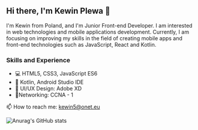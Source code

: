 ## Hi there, I'm Kewin Plewa 👋
I'm Kewin from Poland, and I'm Junior Front-end Developer. I am interested in web technologies and mobile applications development. Currently, I am focusing on improving my skills in the field of creating mobile apps and front-end technologies such as JavaScript, React and Kotlin.

### Skills and Experience
* 💻 HTML5, CSS3, JavaScript ES6
* 📱 Kotlin, Android Studio IDE
* 🎨 UI/UX Design: Adobe XD
* 📡Networking: CCNA - 1

📫 How to reach me: kewin5@onet.eu

![Anurag's GitHub stats](https://github-readme-stats.vercel.app/api?username=kev512&show_icons=true&theme=tokyonight&hide=contribs)
